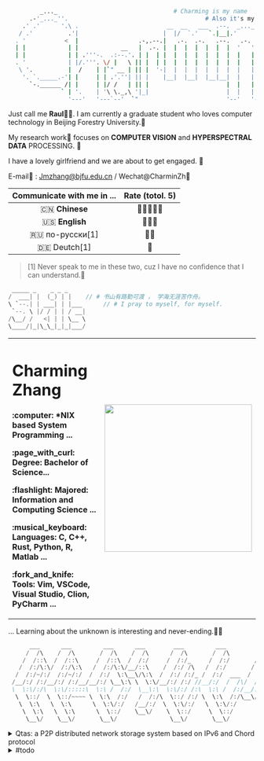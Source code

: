```bash
         _..._                                 # Charming is my name 
      .-'_..._''.                                       # Also it's my type 😎 
    .' .'      '.\ .                         __  __   ___  .--.  _..._                      .
   / .'          .'|                        |  |/  `.'   `.|__|.'     '.  .--./)          .'|
  . '           <  |                 .-,.--.|   .-.  .-.   .--.   .-.   ./.''\\          <  |
  | |            | |            __   |  .-. |  |  |  |  |  |  |  '   '  | |  | |          | |
  | |            | | .'''-.  .:--.'. | |  | |  |  |  |  |  |  |  |   |  |\`-' / .--------.| | .'''-.
  . '            | |/.'''. \/ |   \ || |  | |  |  |  |  |  |  |  |   |  |/("'`  |____    || |/.'''. \
   \ '.          |  /    | |`" __ | || |  '-|  |  |  |  |  |  |  |   |  |\ '---.    /   / |  /    | |
    '. `._____.-'| |     | | .'.''| || |    |__|  |__|  |__|__|  |   |  | /'""'.\ .'   /  | |     | |
      `-.______ /| |     | |/ /   | || |                      |  |   |  |||     |/    /___| |     | |
               ` | '.    | '\ \._,\ '|_|                      |  |   |  |\'. __/|         | '.    | '.
                 '---'   '---`--'  `"                         '--'   '--' `'---'|_________'---'   '---'
```

Just call me **Raul**👨‍🎓. I am currently a graduate student who loves computer technology in Beijing Forestry University.💊 

My research work🔬 focuses on **COMPUTER VISION** and **HYPERSPECTRAL DATA** PROCESSING. 🍌

I have a lovely girlfriend and we are about to get engaged. 💍

E-mail📧 : Jmzhang@bjfu.edu.cn / Wechat@CharminZh🐧

| Communicate with me in ... | Rate (totol. 5) |
| :------------------------: | :-------------: |
|       🇨🇳 **Chinese**       |      🌟🌟🌟🌟🌟      |
|       🇺🇸 **English**       |       🌟🌟🌟       |
|       🇷🇺 по-русски[1]        |   🌟🌟    |
|         🇩🇪 Deutch[1]         | 🌟  |

> [1] Never speak to me in these two, cuz I have no confidence that I can understand.🥺

```C
 _____ _    _ _ _     					
/  ___| |  (_) | |    // # 书山有路勤可渡 ， 学海无涯苦作舟。
\ `--.| | ___| | |___      // # I pray to myself, for myself.
 `--. \ |/ / | | / __|
/\__/ /   <| | | \__ \
\____/|_|\_\_|_|_|___/
```

<table border="0">
  <tr>
    <td width="50%">
      <h1>Charming Zhang</h1>
      <p><b>:computer:  *NIX based System Programming ...</b></p>
      <p><b>:page_with_curl: Degree: Bachelor of Science... </b></p>
      <p><b>:flashlight: Majored: Information and Computing Science ...</b></p>
      <p><b>:musical_keyboard: Languages: C, C++, Rust, Python, R, Matlab ...</b></p>
      <p><b>:fork_and_knife: Tools: Vim, VSCode, Visual Studio, Clion, PyCharm ...</b></p>
    </td>
    <td width="50%">
      <a href="https://github.com/ghosind">
         <img height="300" src="https://github-readme-stats.vercel.app/api/top-langs/?username=charmingzh&langs_count=20&theme=radical&layout=compact" />
      </a>     
    </td>
  </tr>
</table>
... Learning about the unknown is interesting and never-ending.🏄‍♀️

<!--
今天第一次使用了 Markdown 注释语法哈哈哈哈
```typescript
 _       _                     _   		// Cool things make me more passionate.
(_)     | |                   | |  
 _ _ __ | |_ ___ _ __ ___  ___| |_ 
| | '_ \| __/ _ \ '__/ _ \/ __| __|
| | | | | ||  __/ | |  __/\__ \ |_ 
|_|_| |_|\__\___|_|  \___||___/\__|  
```
<a href="https://github.com/ghosind">
<img height="300" src="https://github-readme-stats.vercel.app/api/top-langs/?username=charmingzh&langs_count=20&theme=radical&layout=compact" />
</a>
--> 

```c
      ___      ___         ___      ___        ___         ___                 ___     
     /  /\    /  /\       /  /\    /  /\      /  /\       /  /\        ___    /  /\    
    /  /::\  /  /::\     /  /::\  /  /:/     /  /:/_     /  /:/       /  /\  /  /:/_   
   /  /:/\:\/  /:/\:\   /  /:/\:\/__/::\    /  /:/ /\   /  /:/       /  /:/ /  /:/ /\  
  /  /:/~/:/  /:/~/:/  /  /:/  \:\__\/\:\  /  /:/ /:/_ /  /:/  ___  /  /:/ /  /:/ /::\ 
 /__/:/ /:/__/:/ /:/__/__/:/ \__\:\ \  \:\/__/:/ /:/ //__/:/  /  /\/  /::\/__/:/ /:/\:\
 \  \:\/:/\  \:\/:::::\  \:\ /  /:/  \__\:\  \:\/:/ /:\  \:\ /  /:/__/:/\:\  \:\/:/~/:/
  \  \::/  \  \::/~~~~ \  \:\  /:/   /  /:/\  \::/ /:/ \  \:\  /:/\__\/  \:\  \::/ /:/ 
   \  \:\   \  \:\      \  \:\/:/   /__/:/  \  \:\/:/   \  \:\/:/      \  \:\__\/ /:/  
    \  \:\   \  \:\      \  \::/    \__\/    \  \::/     \  \::/        \__\/ /__/:/   
     \__\/    \__\/       \__\/               \__\/       \__\/               \__\/    

```

<details>
 <summary> Qtas: a P2P distributed network storage system based on IPv6 and Chord protocol </summary>

1. 源代码仓库(Source code)：[Qtas](https://github.com/CharmingZh/Qtas/)；
1. 命令行交互界面：
   ![](https://tva1.sinaimg.cn/large/008i3skNgy1gy1pgyjovhj31ao0g4wgm.jpg)

</details>

<details>
 <summary> #todo </summary>

1. 留白没见过嘛哼：[Readme-Page](https://github.com/CharmingZh/CharmingZh/)；
1. 没想好做什么呢：
   ![](https://tva1.sinaimg.cn/large/008i3skNgy1gy1pgyjovhj31ao0g4wgm.jpg)

</details>
